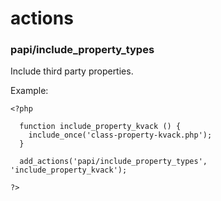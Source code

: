# actions

### papi/include_property_types

Include third party properties.

Example:

```
<?php

  function include_property_kvack () {
    include_once('class-property-kvack.php');
  }
  
  add_actions('papi/include_property_types', 'include_property_kvack');

?>
```